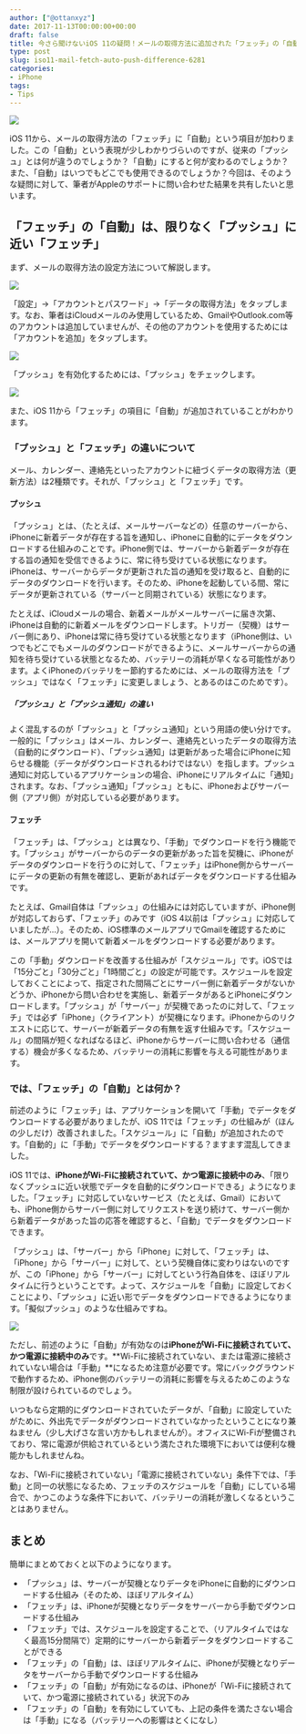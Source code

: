 ```yaml
---
author: ["@ottanxyz"]
date: 2017-11-13T00:00:00+00:00
draft: false
title: 今さら聞けないiOS 11の疑問！メールの取得方法に追加された「フェッチ」の「自動」とは？「プッシュ」との違いは？
type: post
slug: iso11-mail-fetch-auto-push-difference-6281
categories:
- iPhone
tags:
- Tips
---
```


![](171113-5a099fcab6fa0.jpg)

iOS 11から、メールの取得方法の「フェッチ」に「自動」という項目が加わりました。この「自動」という表現が少しわかりづらいのですが、従来の「プッシュ」とは何が違うのでしょうか？「自動」にすると何が変わるのでしょうか？また、「自動」はいつでもどこでも使用できるのでしょうか？今回は、そのような疑問に対して、筆者がAppleのサポートに問い合わせた結果を共有したいと思います。

## 「フェッチ」の「自動」は、限りなく「プッシュ」に近い「フェッチ」

まず、メールの取得方法の設定方法について解説します。

![](171113-5a09a0040b869.jpeg)

「設定」→「アカウントとパスワード」→「データの取得方法」をタップします。なお、筆者はiCloudメールのみ使用しているため、GmailやOutlook.com等のアカウントは追加していませんが、その他のアカウントを使用するためには「アカウントを追加」をタップします。

![](171113-5a09a52db3058.jpeg)

「プッシュ」を有効化するためには、「プッシュ」をチェックします。

![](171113-5a09a5382fa32.jpeg)

また、iOS 11から「フェッチ」の項目に「自動」が追加されていることがわかります。

### 「プッシュ」と「フェッチ」の違いについて

メール、カレンダー、連絡先といったアカウントに紐づくデータの取得方法（更新方法）は2種類です。それが、「プッシュ」と「フェッチ」です。

#### プッシュ

「プッシュ」とは、（たとえば、メールサーバーなどの）任意のサーバーから、iPhoneに新着データが存在する旨を通知し、iPhoneに自動的にデータをダウンロードする仕組みのことです。iPhone側では、サーバーから新着データが存在する旨の通知を受信できるように、常に待ち受けている状態になります。iPhoneは、サーバーからデータが更新された旨の通知を受け取ると、自動的にデータのダウンロードを行います。そのため、iPhoneを起動している間、常にデータが更新されている（サーバーと同期されている）状態になります。

たとえば、iCloudメールの場合、新着メールがメールサーバーに届き次第、iPhoneは自動的に新着メールをダウンロードします。トリガー（契機）はサーバー側にあり、iPhoneは常に待ち受けている状態となります（iPhone側は、いつでもどこでもメールのダウンロードができるように、メールサーバーからの通知を待ち受けている状態となるため、バッテリーの消耗が早くなる可能性があります。よくiPhoneのバッテリをー節約するためには、メールの取得方法を「プッシュ」ではなく「フェッチ」に変更しましょう、とあるのはこのためです）。

##### 「プッシュ」と「プッシュ通知」の違い

よく混乱するのが「プッシュ」と「プッシュ通知」という用語の使い分けです。一般的に「プッシュ」はメール、カレンダー、連絡先といったデータの取得方法（自動的にダウンロード）、「プッシュ通知」は更新があった場合にiPhoneに知らせる機能（データがダウンロードされるわけではない）を指します。プッシュ通知に対応しているアプリケーションの場合、iPhoneにリアルタイムに「通知」されます。なお、「プッシュ通知」「プッシュ」ともに、iPhoneおよびサーバー側（アプリ側）が対応している必要があります。

#### フェッチ

「フェッチ」は、「プッシュ」とは異なり、「手動」でダウンロードを行う機能です。「プッシュ」がサーバーからのデータの更新があった旨を契機に、iPhoneがデータのダウンロードを行うのに対して、「フェッチ」はiPhone側からサーバーにデータの更新の有無を確認し、更新があればデータをダウンロードする仕組みです。

たとえば、Gmail自体は「プッシュ」の仕組みには対応していますが、iPhone側が対応しておらず、「フェッチ」のみです（iOS 4以前は「プッシュ」に対応していましたが…）。そのため、iOS標準のメールアプリでGmailを確認するためには、メールアプリを開いて新着メールをダウンロードする必要があります。

この「手動」ダウンロードを改善する仕組みが「スケジュール」です。iOSでは「15分ごと」「30分ごと」「1時間ごと」の設定が可能です。スケジュールを設定しておくことによって、指定された間隔ごとにサーバー側に新着データがないかどうか、iPhoneから問い合わせを実施し、新着データがあるとiPhoneにダウンロードします。「プッシュ」が「サーバー」が契機であったのに対して、「フェッチ」では必ず「iPhone」（クライアント）が契機になります。iPhoneからのリクエストに応じて、サーバーが新着データの有無を返す仕組みです。「スケジュール」の間隔が短くなればなるほど、iPhoneからサーバーに問い合わせる（通信する）機会が多くなるため、バッテリーの消耗に影響を与える可能性があります。

### では、「フェッチ」の「自動」とは何か？

前述のように「フェッチ」は、アプリケーションを開いて「手動」でデータをダウンロードする必要がありましたが、iOS 11では「フェッチ」の仕組みが（ほんの少しだけ）改善されました。「スケジュール」に「自動」が追加されたのです。「自動的」に「手動」でデータをダウンロードする？ますます混乱してきました。

iOS 11では、**iPhoneがWi-Fiに接続されていて、かつ電源に接続中のみ**、「限りなくプッシュに近い状態でデータを自動的にダウンロードできる」ようになりました。「フェッチ」に対応していないサービス（たとえば、Gmail）においても、iPhone側からサーバー側に対してリクエストを送り続けて、サーバー側から新着データがあった旨の応答を確認すると、「自動」でデータをダウンロードできます。

「プッシュ」は、「サーバー」から「iPhone」に対して、「フェッチ」は、「iPhone」から「サーバー」に対して、という契機自体に変わりはないのですが、この「iPhone」から「サーバー」に対してという行為自体を、ほぼリアルタイムに行うということです。よって、スケジュールを「自動」に設定しておくことにより、「プッシュ」に近い形でデータをダウンロードできるようになります。「擬似プッシュ」のような仕組みですね。

![](171113-5a09a5382fa32.jpeg)

ただし、前述のように「自動」が有効なのは**iPhoneがWi-Fiに接続されていて、かつ電源に接続中のみ**です。**Wi-Fiに接続されていない、または電源に接続されていない場合は「手動」**になるため注意が必要です。常にバックグラウンドで動作するため、iPhone側のバッテリーの消耗に影響を与えるためこのような制限が設けられているのでしょう。

いつもなら定期的にダウンロードされていたデータが、「自動」に設定していたがために、外出先でデータがダウンロードされていなかったということになり兼ねません（少し大げさな言い方かもしれませんが）。オフィスにWi-Fiが整備されており、常に電源が供給されているという満たされた環境下においては便利な機能かもしれませんね。

なお、「Wi-Fiに接続されていない」「電源に接続されていない」条件下では、「手動」と同一の状態になるため、フェッチのスケジュールを「自動」にしている場合で、かつこのような条件下において、バッテリーの消耗が激しくなるということはありません。

## まとめ

簡単にまとめておくと以下のようになります。

-   「プッシュ」は、サーバーが契機となりデータをiPhoneに自動的にダウンロードする仕組み（そのため、ほぼリアルタイム）
-   「フェッチ」は、iPhoneが契機となりデータをサーバーから手動でダウンロードする仕組み
-   「フェッチ」では、スケジュールを設定することで、（リアルタイムではなく最高15分間隔で）定期的にサーバーから新着データをダウンロードすることができる
-   「フェッチ」の「自動」は、ほぼリアルタイムに、iPhoneが契機となりデータをサーバーから手動でダウンロードする仕組み
-   「フェッチ」の「自動」が有効になるのは、iPhoneが「Wi-Fiに接続されていて、かつ電源に接続されている」状況下のみ
-   「フェッチ」の「自動」を有効にしていても、上記の条件を満たさない場合は「手動」になる（バッテリーへの影響はとくになし）
